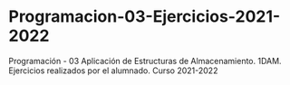 # Programacion-03-Ejercicios-2021-2022
Programación - 03 Aplicación de Estructuras de Almacenamiento. 1DAM. Ejercicios realizados por el alumnado. Curso 2021-2022
